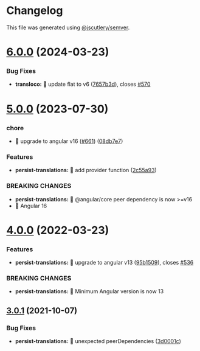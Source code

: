 # Changelog

This file was generated using [@jscutlery/semver](https://github.com/jscutlery/semver).

# [6.0.0](https://personal-github/jsverse/transloco/compare/transloco-persist-translations-5.0.0...transloco-persist-translations-6.0.0) (2024-03-23)


### Bug Fixes

* **transloco:** 🐛 update flat to v6 ([7657b3d](https://personal-github/jsverse/transloco/commit/7657b3de185b011bd35f815436da759aae33fc26)), closes [#570](https://personal-github/jsverse/transloco/issues/570)



# [5.0.0](https://github.com/ngneat/transloco/compare/transloco-persist-translations-4.0.0...transloco-persist-translations-5.0.0) (2023-07-30)

### chore

- 🤖 upgrade to angular v16 ([#661](https://github.com/ngneat/transloco/issues/661)) ([08db7e7](https://github.com/ngneat/transloco/commit/08db7e7d1f64846fa0b07123dee8ff5bff20b4f0))

### Features

- **persist-translations:** 🎸 add provider function ([2c55a93](https://github.com/ngneat/transloco/commit/2c55a93386e187591a443adc136085a1128db173))

### BREAKING CHANGES

- **persist-translations:** 🧨 @angular/core peer dependency is now >=v16
- 🧨 Angular 16

# [4.0.0](https://github.com/ngneat/transloco/compare/transloco-persist-translations-3.0.1...transloco-persist-translations-4.0.0) (2022-03-23)

### Features

- **persist-translations:** 🎸 upgrade to angular v13 ([95b1509](https://github.com/ngneat/transloco/commit/95b1509034c8507002514a560e0b811f8a2acf9f)), closes [#536](https://github.com/ngneat/transloco/issues/536)

### BREAKING CHANGES

- **persist-translations:** 🧨 Minimum Angular version is now 13

## [3.0.1](https://github.com/ngneat/transloco/compare/transloco-persist-translations-3.0.0...transloco-persist-translations-3.0.1) (2021-10-07)

### Bug Fixes

- **persist-translations:** 🐛 unexpected peerDependencies ([3d0001c](https://github.com/ngneat/transloco/commit/3d0001c850727ab6844e379dd94355a6388b7f26))
